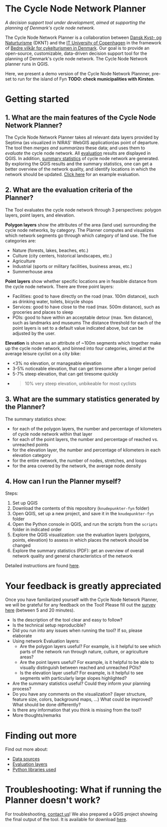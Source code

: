 # The Cycle Node Network Planner

*A decision support tool under development, aimed at supporting the planning of Denmark's cycle node network.*

The Cycle Node Network Planner is a collaboration between [Dansk Kyst- og Naturturisme](https://www.kystognaturturisme.dk) (DKNT) and the [IT University of Copenhagen](https://nerds.itu.dk) in the framework of [Bedre vilkår for cykelturismen in Denmark](https://www.kystognaturturisme.dk/cykelknudepunkter). Our goal is to provide an open-source, customizable, data-driven decision support tool for the planning of Denmark's cycle node network. The Cycle Node Network planner runs in QGIS.

Here, we present a demo version of the Cycle Node Network Plannner, pre-set to run for the island of Fyn **TODO: check municipalities with Kirsten**. 

# Getting started

## 1. What are the main features of the Cycle Node Network Planner?

The Cycle Node Network Planner takes all relevant data layers provided by Septima (as visualized in NIRAS' WebGIS application)as point of departure. The tool then *merges and summarizes* these data; and uses them to *evaluate* the cycle node network. All [evaluation](#2-what-are-the-evaluation-criteria-of-the-planner) results are displayed in QGIS. In addition, [summary statistics](#3-what-are-the-summary-statistics-generated-by-the-planner) of cycle node network are generated. By exploring the QGIS results and the summary statistics, one can get a better overview of the network quality, and identify locations in which the network should be updated. [Click here](LINK) for an example evaluation.

## 2. What are the evaluation criteria of the Planner?

The Tool evaluates the cycle node network through 3 perspectives: polygon layers, point layers, and elevation.

**Polygon layers** show the attributes of the area (land use) surrounding the cycle node networks, by category. The Planner computes and visualizes which network segments go through which category of land use. The five categories are:
* Nature (forests, lakes, beaches, etc.)
* Culture (city centers, historical landscapes, etc.)
* Agriculture
* Industrial (sports or military facilities, business areas, etc.)
* Summerhouse area

**Point layers** show whether specific locations are in feasible distance from the cycle node network. There are three point layers:
* Facilities: good to have directly on the road (max. 100m distance), such as drinking water, toilets, bicycle shops
* Services: good to have close to the road (max. 500m distance), such as groceries and places to sleep
* POIs: good to have within an acceptable detour (max. 1km distance), such as landmarks and museums
The distance threshold for each of the point layers is set to a default value indicated above, but can be adjusted by the user.

**Elevation** is shown as an attribute of ~100m segments which together make up the cycle node network, and binned into four categories, aimed at the average leisure cyclist on a city bike:
* <3% no elevation, or manageable elevation
* 3-5% noticeable elevation, that can get tiresome after a longer period
* 5-7% steep elevation, that can get tiresome quickly
* >10% very steep elevation, unbikeable for most cyclists

## 3. What are the summary statistics generated by the Planner?

The summary statistics show:
* for each of the polygon layers, the number and percentage of kilometers of cycle node network within that layer
* for each of the point layers, the number and percentage of reached vs. unreached points
* for the elevation layer, the number and percentage of kilometers in each elevation category
* for the entire network, the number of nodes, stretches, and loops
* for the area covered by the network, the average node density

## 4. How can I run the Planner myself?

Steps:
1. Set up QGIS
2. Download the contents of this repository (`knudepunkter-fyn` folder)
3. Open QGIS, set up a new project, and save it in the `knudepunkter-fyn` folder
4. Open the Python console in QGIS, and run the scripts from the `scripts` folder in indicated order
5. Explore the QGIS visualization: use the evaluation layers (polygons, points, elevation) to assess in which places the network should be changed 
6. Explore the summary statistics (PDF): get an overview of overall network quality and general characteristics of the network 

Detailed instructions are found [here](/docs/HOWTO_detailed.md).

# Your feedback is greatly appreciated

Once you have familiarized yourself with the Cycle Node Network Planner, we will be grateful for any feedback on the Tool! Please fill out the [survey here](LINK) (between 5 and 20 minutes).

* Is the description of the tool clear and easy to follow?
* Is the technical setup reproducible? 
* Did you run into any issues when running the tool? If so, please elaborate
* Using network Evaluation layers:
    - Are the polygon layers useful? For example, is it helpful to see which parts of the network run through nature, culture, or agriculture areas?
    - Are the point layers useful? For example, is it helpful to be able to visually distinguish between reached and unreached POIs? 
    - Is the elevation layer useful? For example, is it helpful to see segments with particularly large slopes highlighted?
* Are the summary statistics useful? Could they inform your planning process?
* Do you have any comments on the visualization? (layer structure, feature size, colors, background maps, ...) What could be improved? What should be done differently?
* Is there any information that you think is missing from the tool?
* More thoughts/remarks

# Finding out more

Find out more about:
* [Data sources](LINK)
* [Evaluation layers](LINK)
* [Python libraries used](LINK)

# Troubleshooting: What if running the Planner doesn't work?

For troubleshooting, [contact us](mailto:anvy@itu.dk)! We also prepared a QGIS project showing the final output of the tool. It is available for download [here](LINK).
